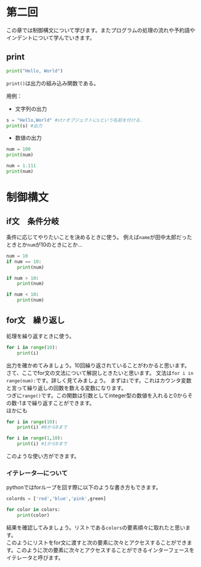 # 第二回
この章では制御構文について学びます。またプログラムの処理の流れや予約語やインデントについて学んでいきます。

## print

```python:p.py
print("Hello, World")
```

`print()`は出力の組み込み関数である。  

用例：  
- 文字列の出力

```python:s.py
s = "Hello,World" #strオブジェクトにsという名前を付ける.
print(s) #出力
```  

- 数値の出力

```python:num.py
num = 100
print(num)

num = 1.111
print(num)
```

# 制御構文

## if文　条件分岐
条件に応じてやりたいことを決めるときに使う。
例えば`name`が田中太郎だったときとか`num`が10のときにとか…  

```python:if.py
num = 10
if num == 10:
    print(num)

if num > 10:
    print(num)

if num < 10:
    print(num)
```

## for文　繰り返し  
処理を繰り返すときに使う。  

```python:for.py
for i in range(10):
    print(i)
```

出力を確かめてみましょう。10回繰り返されていることがわかると思います。  
さて、ここでfor文の文法について解説しときたいと思います。
文法は`for i in range(num):`です。詳しく見てみましょう。
まずは`i`です。これはカウンタ変数と言って繰り返しの回数を数える変数になります。  
つぎに`range()`です。この関数は引数としてinteger型の数値を入れると0からその数-1まで繰り返すことができます。  
ほかにも

```python:f.py
for i in range(10):
    print(i) #0から9まで

for i in range(1,10):
    print(i) #1から9まで
```

このような使い方ができます。  


### イテレータ―について
pythonではforループを回す際に以下のような書き方もできます。

```python:ite.py
colords = ['red','blue','pink',green]

for color in colors:
    print(color)
```
結果を確認してみましょう。リストである`colors`の要素順々に取れたと思います。  
このようにリストをfor文に渡すと次の要素に次々とアクセスすることができます。このように次の要素に次々とアクセスすることができるインターフェースをイテレータと呼びます。  
